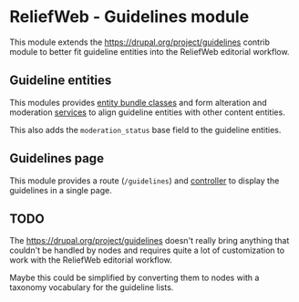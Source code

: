 ReliefWeb - Guidelines module
=============================

This module extends the https://drupal.org/project/guidelines contrib module to better fit guideline entities into the ReliefWeb editorial workflow.

## Guideline entities

This modules provides [entity bundle classes](src/Entity) and form alteration and moderation [services](src/Services) to align guideline entities with other content entities.

This also adds the `moderation_status` base field to the guideline entities.

## Guidelines page

This module provides a route (`/guidelines`) and [controller](src/Controller/GuidelineSinglePageController.php) to display the guidelines in a single page.

## TODO

The https://drupal.org/project/guidelines doesn't really bring anything that couldn't be handled by nodes and requires quite a lot of customization to work with the ReliefWeb editorial workflow.

Maybe this could be simplified by converting them to nodes with a taxonomy vocabulary for the guideline lists.
